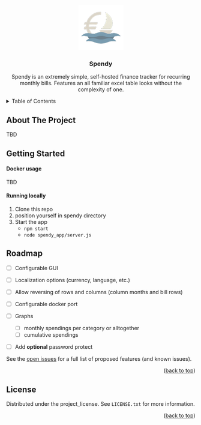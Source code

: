 <a id="readme-top"></a>

<!-- PROJECT SHIELDS -->
<!--
[![Contributors][contributors-shield]][contributors-url]
[![Forks][forks-shield]][forks-url]
[![Stargazers][stars-shield]][stars-url]
[![Issues][issues-shield]][issues-url]
[![project_license][license-shield]][license-url]
[![LinkedIn][linkedin-shield]][linkedin-url]
-->

<!-- PROJECT LOGO -->
<br />
<div align="center">
  <a href="https://github.com/Hovac/spendy">
    <img src="images/logo_cut.png" alt="Logo" width="120" height="120">
  </a>

<h3 align="center">Spendy</h3>

  <p align="center">
    Spendy is an extremely simple, self-hosted finance tracker for recurring monthly bills. Features an all familiar excel table looks without the complexity of one.
    <br />
    <!-- <a href="https://github.com/Hovac/spendy"><strong>Explore the docs »</strong></a>
    <br />
    <br />
    <a href="https://github.com/Hovac/spendy">View Demo</a>
    &middot;
    <a href="https://github.com/Hovac/spendy/issues/new?labels=bug&template=bug-report---.md">Report Bug</a>
    &middot;
    <a href="https://github.com/Hovac/spendy/issues/new?labels=enhancement&template=feature-request---.md">Request Feature</a>-->
  </p>
</div>



<!-- TABLE OF CONTENTS -->
<details>
  <summary>Table of Contents</summary>
  <ol>
    <li>
      <a href="#about-the-project">About The Project</a>
    </li>
    <li>
      <a href="#getting-started">Getting Started</a>
      <ul>
        <li><a href="#installation">Installation</a></li>
      </ul>
    </li>
    <li><a href="#usage">Usage</a></li>
    <li><a href="#roadmap">Roadmap</a></li>
    <!--<li><a href="#contributing">Contributing</a></li>
    <li><a href="#license">License</a></li>-->
    <li><a href="#contact">Contact</a></li>
    <!--<li><a href="#acknowledgments">Acknowledgments</a></li>-->
  </ol>
</details>



<!-- ABOUT THE PROJECT -->
## About The Project

<!--[![Product Name Screen Shot][product-screenshot]](https://example.com)-->

TBD


<!-- GETTING STARTED -->
## Getting Started

#### Docker usage

TBD

#### Running locally

1. Clone this repo
2. position yourself in spendy directory
3. Start the app
    * `npm start`
    * `node spendy_app/server.js`


<!-- USAGE EXAMPLES -->
<!--## Usage

Use this space to show useful examples of how a project can be used. Additional screenshots, code examples and demos work well in this space. You may also link to more resources.

_For more examples, please refer to the [Documentation](https://example.com)_

<p align="right">(<a href="#readme-top">back to top</a>)</p> -->



<!-- ROADMAP -->
## Roadmap

- [ ] Configurable GUI
- [ ] Localization options (currency, language, etc.)
- [ ] Allow reversing of rows and columns (column months and bill rows)
- [ ] Configurable docker port
- [ ] Graphs
    - [ ] monthly spendings per category or alltogether
    - [ ] cumulative spendings
- [ ] Add **optional** password protect


See the [open issues](https://github.com/Hovac/spendy/issues) for a full list of proposed features (and known issues).

<p align="right">(<a href="#readme-top">back to top</a>)</p>



<!-- CONTRIBUTING -->
<!--## Contributing

Contributions are what make the open source community such an amazing place to learn, inspire, and create. Any contributions you make are **greatly appreciated**.

If you have a suggestion that would make this better, please fork the repo and create a pull request. You can also simply open an issue with the tag "enhancement".
Don't forget to give the project a star! Thanks again!

1. Fork the Project
2. Create your Feature Branch (`git checkout -b feature/AmazingFeature`)
3. Commit your Changes (`git commit -m 'Add some AmazingFeature'`)
4. Push to the Branch (`git push origin feature/AmazingFeature`)
5. Open a Pull Request

<p align="right">(<a href="#readme-top">back to top</a>)</p> -->

<!--### Top contributors:

<a href="https://github.com/Hovac/spendy/graphs/contributors">
  <img src="https://contrib.rocks/image?repo=Hovac/spendy" alt="contrib.rocks image" />
</a> -->



<!-- LICENSE -->
## License

Distributed under the project_license. See `LICENSE.txt` for more information.

<p align="right">(<a href="#readme-top">back to top</a>)</p>
